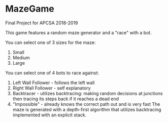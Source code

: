 # MazeGame
Final Project for APCSA 2018-2019

This game features a random maze generator and a "race" with a bot.


You can select one of 3 sizes for the maze:
  1. Small
  2. Medium
  3. Large
  
  
You can select one of 4 bots to race against:
  1. Left Wall Follower - follows the left wall
  2. Right Wall Follower - self explanatory
  3. Backtracer - utilizes backtracing: making random decisions at junctions then tracing its steps back if it reaches a dead end
  4. "Impossible" - already knows the correct path out and is very fast
The maze is generated with a depth-first algorithm that utilizes backtracing implemented with an explicit stack.
